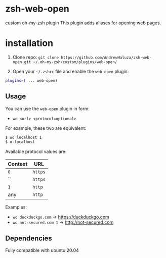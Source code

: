 # zsh-web-open
custom oh-my-zsh plugin
This plugin adds aliases for opening web pages.

# installation

1) Clone repo:
`git clone https://github.com/AndrewHaluza/zsh-web-open.git ~/.oh-my-zsh/custom/plugins/web-open/`

2) Open your `~/.zshrc` file and enable the `web-open` plugin:
```zsh
plugins=( ... web-open)
```

## Usage

You can use the `web-open` plugin in form:
* `wo <url> <protocol=optional>`

For example, these two are equivalent:

```zsh
$ wo localhost 1
$ o-localhost
```

Available protocol values are:

| Context               | URL                                      |
|-----------------------|------------------------------------------|
| `0`                   | `https`                                  |
| ``                    | `https`                                  |
| `1`                   | `http`                                   |
| any                   | `http`                                   |


Examples:

* `wo duckduckgo.com` -> https://duckduckgo.com
* `wo not-secured.com 1` -> http://not-secured.com


## Dependencies
Fully compatible with ubuntu 20.04
